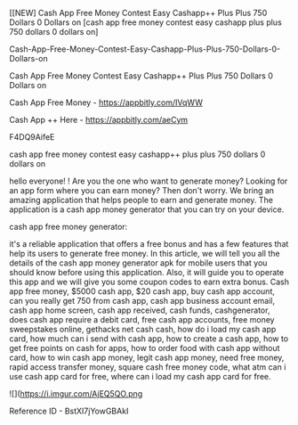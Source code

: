 [[NEW] Cash App Free Money Contest Easy Cashapp++ Plus Plus 750 Dollars 0 Dollars on  [cash app free money contest easy cashapp plus plus 750 dollars 0 dollars on]

Cash-App-Free-Money-Contest-Easy-Cashapp-Plus-Plus-750-Dollars-0-Dollars-on

Cash App Free Money Contest Easy Cashapp++ Plus Plus 750 Dollars 0 Dollars on

Cash App Free Money -  https://appbitly.com/IVqWW


Cash App ++ Here - https://appbitly.com/aeCym


F4DQ9AifeE

cash app free money contest easy cashapp++ plus plus 750 dollars 0 dollars on

hello everyone! ! Are you the one who want to generate money? Looking for an app form where you can earn money? Then don't worry. We bring an amazing application that helps people to earn and generate money. The application is a cash app money generator that you can try on your device.

cash app free money generator:

it's a reliable application that offers a free bonus and has a few features that help its users to generate free money. In this article, we will tell you all the details of the cash app money generator apk for mobile users that you should know before using this application. Also, it will guide you to operate this app and we will give you some coupon codes to earn extra bonus. Cash app free money, $5000 cash app, $20 cash app, buy cash app account, can you really get 750 from cash app, cash app business account email, cash app home screen, cash app received, cash funds, cashgenerator, does cash app require a debit card, free cash app accounts, free money sweepstakes online, gethacks net cash cash, how do i load my cash app card, how much can i send with cash app, how to create a cash app, how to get free points on cash for apps, how to order food with cash app without card, how to win cash app money, legit cash app money, need free money, rapid access transfer money, square cash free money code, what atm can i use cash app card for free, where can i load my cash app card for free.

![](https://i.imgur.com/AjEQ5QO.png

Reference ID - BstXI7jYowGBAkI